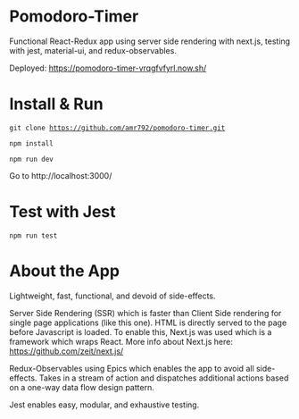 # Pomodoro-Timer
Functional React-Redux app using server side rendering with next.js, testing with jest, material-ui, and redux-observables.

Deployed: https://pomodoro-timer-vrqgfvfyrl.now.sh/

# Install & Run
<code>git clone https://github.com/amr792/pomodoro-timer.git</code>

<code>npm install</code>

<code>npm run dev</code>

Go to http://localhost:3000/

# Test with Jest
<code>npm run test</code>

# About the App
Lightweight, fast, functional, and devoid of side-effects.

Server Side Rendering (SSR) which is faster than Client Side rendering for single page applications (like this one). HTML is directly served to the page before Javascript is loaded. To enable this, Next.js was used which is a framework which wraps React. More info about Next.js here: https://github.com/zeit/next.js/

Redux-Observables using Epics which enables the app to avoid all side-effects. Takes in a stream of action and dispatches additional actions based on a one-way data flow design pattern.

Jest enables easy, modular, and exhaustive testing.



